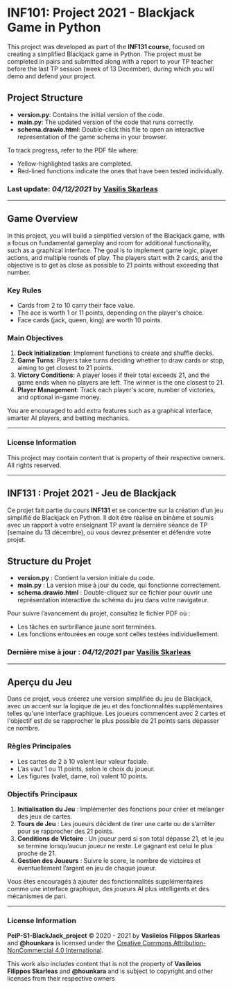 # INF101: Project 2021 - Blackjack Game in Python

This project was developed as part of the **INF131 course**, focused on creating a simplified Blackjack game in Python. The project must be completed in pairs and submitted along with a report to your TP teacher before the last TP session (week of 13 December), during which you will demo and defend your project.

## Project Structure

- **version.py**: Contains the initial version of the code.
- **main.py**: The updated version of the code that runs correctly.
- **schema.drawio.html**: Double-click this file to open an interactive representation of the game schema in your browser.

To track progress, refer to the PDF file where:
- Yellow-highlighted tasks are completed.
- Red-lined functions indicate the ones that have been tested individually.

### Last update: *04/12/2021* by [Vasilis Skarleas](https://dev.madebyvasilis.site)

---

## Game Overview

In this project, you will build a simplified version of the Blackjack game, with a focus on fundamental gameplay and room for additional functionality, such as a graphical interface. The goal is to implement game logic, player actions, and multiple rounds of play. The players start with 2 cards, and the objective is to get as close as possible to 21 points without exceeding that number.

### Key Rules

- Cards from 2 to 10 carry their face value.
- The ace is worth 1 or 11 points, depending on the player's choice.
- Face cards (jack, queen, king) are worth 10 points.

### Main Objectives

1. **Deck Initialization**: Implement functions to create and shuffle decks.
2. **Game Turns**: Players take turns deciding whether to draw cards or stop, aiming to get closest to 21 points.
3. **Victory Conditions**: A player loses if their total exceeds 21, and the game ends when no players are left. The winner is the one closest to 21.
4. **Player Management**: Track each player's score, number of victories, and optional in-game money.

You are encouraged to add extra features such as a graphical interface, smarter AI players, and betting mechanics.

---

### License Information

This project may contain content that is property of their respective owners. All rights reserved.

---

## INF131 : Projet 2021 - Jeu de Blackjack

Ce projet fait partie du cours **INF131** et se concentre sur la création d’un jeu simplifié de Blackjack en Python. Il doit être réalisé en binôme et soumis avec un rapport à votre enseignant TP avant la dernière séance de TP (semaine du 13 décembre), où vous devrez présenter et défendre votre projet.

## Structure du Projet

- **version.py** : Contient la version initiale du code.
- **main.py** : La version mise à jour du code, qui fonctionne correctement.
- **schema.drawio.html** : Double-cliquez sur ce fichier pour ouvrir une représentation interactive du schéma du jeu dans votre navigateur.

Pour suivre l’avancement du projet, consultez le fichier PDF où :
- Les tâches en surbrillance jaune sont terminées.
- Les fonctions entourées en rouge sont celles testées individuellement.

### Dernière mise à jour : *04/12/2021* par [Vasilis Skarleas](https://dev.madebyvasilis.site)

---

## Aperçu du Jeu

Dans ce projet, vous créerez une version simplifiée du jeu de Blackjack, avec un accent sur la logique de jeu et des fonctionnalités supplémentaires telles qu'une interface graphique. Les joueurs commencent avec 2 cartes et l'objectif est de se rapprocher le plus possible de 21 points sans dépasser ce nombre.

### Règles Principales

- Les cartes de 2 à 10 valent leur valeur faciale.
- L’as vaut 1 ou 11 points, selon le choix du joueur.
- Les figures (valet, dame, roi) valent 10 points.

### Objectifs Principaux

1. **Initialisation du Jeu** : Implémenter des fonctions pour créer et mélanger des jeux de cartes.
2. **Tours de Jeu** : Les joueurs décident de tirer une carte ou de s’arrêter pour se rapprocher des 21 points.
3. **Conditions de Victoire** : Un joueur perd si son total dépasse 21, et le jeu se termine lorsqu’aucun joueur ne reste. Le gagnant est celui le plus proche de 21.
4. **Gestion des Joueurs** : Suivre le score, le nombre de victoires et éventuellement l’argent en jeu de chaque joueur.

Vous êtes encouragés à ajouter des fonctionnalités supplémentaires comme une interface graphique, des joueurs AI plus intelligents et des mécanismes de pari.

---

### License Information

**PeiP-S1-BlackJack_project** © 2020 - 2021 by **Vasileios Filippos Skarleas** and **@hounkara** is licensed under the [Creative Commons Attribution-NonCommercial 4.0 International](https://creativecommons.org/licenses/by-nc/4.0/). 

This work also includes content that is not the property of **Vasileios Filippos Skarleas** and **@hounkara** and is subject to copyright and other licenses from their respective owners
